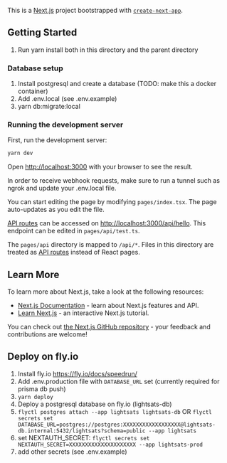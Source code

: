 This is a [Next.js](https://nextjs.org/) project bootstrapped with [`create-next-app`](https://github.com/vercel/next.js/tree/canary/packages/create-next-app).

## Getting Started

1. Run yarn install both in this directory and the parent directory

### Database setup

1. Install postgresql and create a database (TODO: make this a docker container)
2. Add .env.local (see .env.example)
3. yarn db:migrate:local

### Running the development server

First, run the development server:

```bash
yarn dev
```

Open [http://localhost:3000](http://localhost:3000) with your browser to see the result.

In order to receive webhook requests, make sure to run a tunnel such as ngrok and update your .env.local file.

You can start editing the page by modifying `pages/index.tsx`. The page auto-updates as you edit the file.

[API routes](https://nextjs.org/docs/api-routes/introduction) can be accessed on [http://localhost:3000/api/hello](http://localhost:3000/api/test). This endpoint can be edited in `pages/api/test.ts`.

The `pages/api` directory is mapped to `/api/*`. Files in this directory are treated as [API routes](https://nextjs.org/docs/api-routes/introduction) instead of React pages.

## Learn More

To learn more about Next.js, take a look at the following resources:

- [Next.js Documentation](https://nextjs.org/docs) - learn about Next.js features and API.
- [Learn Next.js](https://nextjs.org/learn) - an interactive Next.js tutorial.

You can check out [the Next.js GitHub repository](https://github.com/vercel/next.js/) - your feedback and contributions are welcome!

## Deploy on fly.io

1. Install fly.io https://fly.io/docs/speedrun/
2. Add .env.production file with `DATABASE_URL` set (currently required for prisma db push)
3. `yarn deploy`
4. Deploy a postgresql database on fly.io (lightsats-db)
5. `flyctl postgres attach --app lightsats lightsats-db` OR `flyctl secrets set DATABASE_URL=postgres://postgres:XXXXXXXXXXXXXXXXXX@lightsats-db.internal:5432/lightsats?schema=public --app lightsats`
6. set NEXTAUTH_SECRET: `flyctl secrets set NEXTAUTH_SECRET=XXXXXXXXXXXXXXXXXXXXX --app lightsats-prod`
7. add other secrets (see .env.example)
